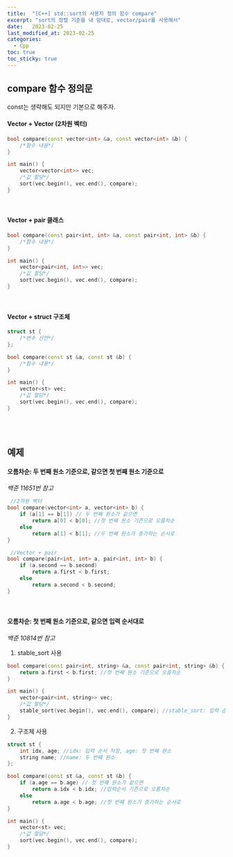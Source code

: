 ```yaml
---
title:  "[C++] std::sort의 사용자 정의 함수 compare"
excerpt: "sort의 정렬 기준을 내 맘대로, vector/pair를 사용해서"
date:   2023-02-25
last_modified_at: 2023-02-25
categories:
  - Cpp
toc: true
toc_sticky: true
---
```


## compare 함수 정의문  
const는 생략해도 되지만 기본으로 해주자.  
#### Vector + Vector (2차원 벡터)  
```c++
bool compare(const vector<int> &a, const vector<int> &b) {
	/*함수 내용*/
}

int main() {
	vector<vector<int>> vec;
	/*값 할당*/
	sort(vec.begin(), vec.end(), compare);
}
```
<br>

#### Vector + pair 클래스  
```c++
bool compare(const pair<int, int> &a, const pair<int, int> &b) {
	/*함수 내용*/
}

int main() {
	vector<pair<int, int>> vec;
	/*값 할당*/
	sort(vec.begin(), vec.end(), compare);
}
```
<br>

#### Vector + struct 구조체
```c++
struct st {
	/*변수 선언*/
};

bool compare(const st &a, const st &b) {
	/*함수 내용*/
}

int main() {
	vector<st> vec;
	/*값 할당*/
	sort(vec.begin(), vec.end(), compare);
}
```
<br>
<br>

## 예제
#### 오름차순: 두 번째 원소 기준으로, 같으면 첫 번째 원소 기준으로
*백준 11651번 참고*  
```c++
 //2차원 벡터
bool compare(vector<int> a, vector<int> b) {
	if (a[1] == b[1]) // 두 번째 원소가 같으면
		return a[0] < b[0]; //첫 번째 원소 기즌으로 오름차순
	else
		return a[1] < b[1]; //두 번째 원소가 증가하는 순서로
}
```
```c++
 //Vector + pair
bool compare(pair<int, int> a, pair<int, int> b) {
	if (a.second == b.second)
		return a.first < b.first;
	else
		return a.second < b.second;
}
```
<br>

#### 오름차순: 첫 번째 원소 기준으로, 같으면 입력 순서대로
*백준 10814번 참고*  
1. stable_sort 사용

```c++
bool compare(const pair<int, string> &a, const pair<int, string> &b) {
	return a.first < b.first; //첫 번째 원소 기준으로 오름차순
}

int main() {
	vector<pair<int, string>> vec;
	/*값 할당*/
	stable_sort(vec.begin(), vec.end(), compare); //stable_sort: 입력 순서 유지
}
```

2. 구조체 사용

```c++
struct st {
	int idx, age; //idx: 입력 순서 저장, age: 첫 번째 원소
	string name; //name: 두 번째 원소
};

bool compare(const st &a, const st &b) {
	if (a.age == b.age) // 첫 번째 원소가 같으면
		return a.idx < b.idx; //입력순서 기즌으로 오름차순
	else
		return a.age < b.age; //첫 번째 원소가 증가하는 순서로
}

int main() {
	vector<st> vec;
	/*값 할당*/
	sort(vec.begin(), vec.end(), compare);
}
```
<br>

<br>
<br>